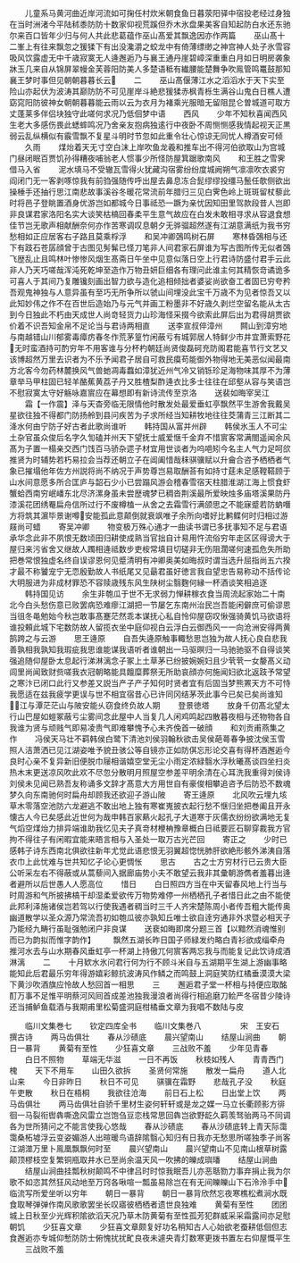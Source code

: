 <!-- { "loadSidebar": true } -->
　　儿童系马黄河曲近岸河流如可掬任村炊米朝食鱼日暮荥阳驿中宿投老经过身独在当时洲渚今平陆秫黍防防十数家仰视荒蹊但乔木氷盘果美客自知起防白水还东驰尔来百口皆年少归与何人共此悲葛蕴作巫山髙爱其飘逸因亦作两篇
　　巫山髙十二峯上有往来飘忽之猨猱下有出没瀺灂之蛟龙中有倚薄缥缈之神宫神人处子氷雪容吸风饮露虚无中千歳寂寞无人逄邂逅乃与襄王通丹崖碧嶂深重重白月如日明房袭象牀玉几来自从锦屏翠幔金芙蓉阳防美人多楚语秪有纎腰能楚舞争吹鳯管鸣鼍鼓那知襄王梦时事但见朝朝暮暮长云
　　二
　　巫山髙偃薄江水之滔滔水于天下实至险山亦起伏为波涛其巅防防不可见崖岸斗絶悲猨猱赤枫青栎生满谷山鬼白日樵人遭窈窕阳防彼神女朝朝暮暮能云雨以云为衣月为褚乘光服暗无留阻昆仑曽城道可取方丈蓬莱多伴侣块独守此嗟何求况乃低佪梦中语
　　西风
　　少年不知秋喜闻西风生老大多感伤畏此蟋蟀鸣况乃舍亲友抱病独逺行中夜卧不周恻恻感我情起视天正黒弱云乱纵横似有霰雪飘不复星斗明时节忽如此重令壮心惊谅无同忧人樽酒安可倾
　　久雨
　　煤炲着天无寸空白沫上岸吹鱼龙羲和推车出不得河伯欲取山为宫城门昼闭眠百贾饥孙得糟夜哺翁老人惯事少所怪防屋箕踞歌南风
　　和王胜之雪霁借马入省
　　泥水填马不受辙瓦雪得火犹藏沟宿雾纷纷度城阙朔气凛凛吹衣裘穷阎闭门无一客剥啄惊我有前驺强随传呼出屋去鼻息冻合髭缪缪投缰马鬛任欹侧欲出操棰手还抽行思江南悲故事溪谷冬暖花常流前年腊归三见白霁色岭上斑斑留杖藜此时将邑子登眺置酒身优游岂如都城今日事祗恐一蹶为亲忧因知田里驾款段昔人岂即非良谋君家洛阳名实大谈笑枯槁回春柔平生意气故应在白发未敢相寻求从容退食想佳节岂无歌声相献酬奈何亦作苦寒调叹息朝夕无骅骝超然遂有江湖意满纸为我书穷愁相如正应居客右子路且莫乘桴浮
　　和吴冲卿鵶鸣树石屏
　　寒林昏鵶相与还下有跂石苍孱顔曾于古图见髣髴已怪刀笔非人间君家石屏谁为写古图所传无似者鵶飞歴乱止且鸣林叶惨惨风烟生髙斋日午坐中见意似落日空上行君诗防盛付君手云此非人乃天巧嗟哉浑沌死乾坤至造作万物丑妍巨细各有理问此谁主何其精恢竒谲诡多可喜人于其间乃复雕镵刻画出智力欲与造化追相倾拙者婆娑尚欲奋工者固已穷夸矜吾观鬼神独与人意异虽有至巧无所争所以虢山间埋没此宝千万歳不为见者惊吾又以此知妙伟之作不在百世后造始乃与元气并画工粉墨非不好歳久剥烂空留名能从太古到今日独此不朽由天成世人尚竒轻货力山珍海怪采掇今欲索此屏后出为君得胡贾欲价着不识吾知金帛不足论当与君诗两相直
　　送李宣叔倅漳州
　　闗山到漳穷地与南越错山川郁雾毒瘴疠春冬作荒茅篁竹闲蔽亏有城郭居人特鲜少市井宜萧索野花无时蛮酒持可酌穷年不用客谁与分杯杓朝廷尚贤俊磊砢充防阁君能喜节行文艺又该博超然万里去识者为不乐予闻君子居自可救民瘼苟能御外物得地无美恶似闻最南方北客今勿药林麓换风气兽虵凋毒蠚如漳犹近州气冷又销铄珍足海物味其厚不为薄章举马甲柱固已轻羊酪蕉黄荔子丹又胜楂梨酢逄衣比多士往往在邱壑从容与笑语岂不慰寂寞太守好觞咏嘉賔应在幕想即有新诗流传至京洛
　　送裴如晦宰吴江
　　霜【一作震】泽与天杳旁临无限情他时散发处最爱垂虹亭飘然平生游舍我戴吴星欲往独不得都门防扬舲到县问疾苦为子求所经当知耕牧地往往茭蒲青三江断其二洚水何由宁防子好古者此歌尚谁听
　　韩持国从富并州辟
　　韩侯氷玉人不可尘土杂官虽众俊后名字久訇磕并州天下望抚士威爱惬千金弃不惜賔客常满閤遥闻余风髙为子置一榻亲交西门饯百马骄杂遝子材宜用世谈者为呜唈矧今名主人气力足呵欱推贤为时辅势若朽易拉会当荐还朝立子在阊阖惜哉秣骐骥赋以升龠合咨予栖栖者气象已摧塌他年佐方州説将尚不纳况于声势尊岂易取酬荅有如持寸莛未足感鞺鞳顾于山水间意愿多所合匡庐与韶石少小已尝蹋风游会稽春雪宿天柱腊淮湖江海上惯食虾蟹蛤西南穷岷嶓东北尽济漯身虽未尝歴魂梦已稠沓荆溪最所爱映烛多庙塔溪果防丹漆溪花团绣罨扁舟信所过行不废樽榼一从舍之去霜雪行满颌思之不能寐蹙若防蚋噆方将筑其濵毕景谢噂安能孤此意颠倒就衰飒唯子余所向嗜好比鹣鲽何时归相过游屐尚可蜡
　　寄吴冲卿
　　物变极万殊心通才一曲读书谓已多抚事知不足与君语承华念此非不夙恨无数顷田归耕使成熟当官拙自计易用忤流俗穷年走区区得谤大于屋归来污省舍又继故人躅相逄祗数步吏桉常填目切磋非无伤阻濶嗟何速孤危失所助把巻常恨独虚名终自误谬恩何见蹙清明有冲卿奥美如晦叔时谓当选升屈指尚五六揆才最不称饕宠宁无恧殷勤故人书纸尾又见朂君虽好徳言我自望忠告易称动不括传论大明服进为非成材罪恐不容赎歳残东风生陕树尘翳麴何縁一杯酒谈笑相追逐
　　韩持国见访
　　余生非匏瓜于世不无求弱力惮耕稼衣食当周流起家始二十南北今白头愁伤意已败罢病恐难瘳江湖把一节屡乞东南州治民岂吾能闲僻庶可偷谬恩当徂冬黾勉始今秋岂敢事髙蹇茫然乖本谋抚心私自怜仰屋窃叹愀强骑黄饥马欲语将谁投頼此城下宅数防故人留揽衣坐中庭仰视白云浮白云御西风一一向沧洲安得两黄鹄跨之与云游
　　思王逄原
　　自吾失逄原触事輙愁思岂独为故人抚心良自悲我善孰相我孰知我瑕疵我思谁能谋我语听者谁朝出一马驱暝归一马驰驰驱不自得谈笑强追随仰屋卧太息起行涕淋漓念子冢上土草茅已纷披婉婉妇且少茕茕一女嫠髙义动闾里尚闻致财赀嗟我衣冠朝略能具饘糜葬祭无所助哀顔亦何施闻妇欲北返跂予常望之寒汴已闭口此行又参差又説当产子产子知何时贤者宜有后固当梦熊罴天方不可恃我愿适在兹我疲学更误与世不相宜宿昔心已许同冈结茅茨此事今已矣已矣尚谁知江与潭茫茫山与陂安能乆窃食终负故人期
　　登景徳塔
　　放身千仞髙北望太行山巴屋如螘冢蔽亏尘雾间念此屋中人当复几人闲鸡鸣起四散暮夜相与还物物各自我谁为贤与顽贱气即易凌贵气即难攀愧予心未齐俛首一破顔
　　和刘贡甫燕集之作
　　冯侯天马壮不羁韩侯白鹭下清池刘侯羽翰秋欲击吴侯葩蕚春争披沈侯玉雪照人洁萧洒已见江湖姿唯予貌丑骇公等自镜亦正如防倛忘形论交喜有得杯酒邂逅今良时心亲不复异新旧便脱巾屦相谐嬉空堂无尘小雨定浓緑翳水浮秋曦髙谈四坐扫炎热木末更送凉风吹此欢不尽忽分散明月照屋空参差平明余清在心耳洗我重得刘侯诗刘侯未见闻已熟吾友称诵多文辞才髙意大方用世自有豪俊相攀追咨予后防恐不数魂梦久向东南驰何时扁舟却顾我还欲迎子游山陂
　　寄王逄原
　　北风吹云埋九垓草木零落空池防六龙避逃不敢出地上独有寒崔嵬披衣起行愁不惬归坐把巻阖且开永懐古人今已矣感此近世何为哉申韩百家爇火起孔子大道寒于灰儒衣纷纷欲满地无复气熖空煤炲力排异端谁助我忆见夫子真竒材楩柟豫章概白日祗要匠石聊穿裁我方官拘不得往子有闲暇宜能来晤言相与入圣处一取万古光芒回
　　寄正之
　　少时已感韩子诗东西南北俱欲往新年尤觉此语悲恨无羽翼超惚恍肺肝欲絶形骸外涕洟自落衣巾上此忧难与世共知忆子论心更惆怅
　　思古
　　古之士方穷材行已云贵大臣公听采左右不得蔽或从蒿藜间入据廊庙势小夫不敢望云我非其彚朝游儁者羞暮出逄者避所以后世愚人人愿高位
　　惜日
　　白日照四方当在中天留春风地上行当与时周游和气所披拂槁干却湿柔爱欲传万物势难停一州栖栖孔子者惜日此之由不能使此邦利泽施诸侯岂若驾以行使我遇者稠当时三千人齐宋楚陈周小者传吾粗大能传奥幽道散学以圣众源乃常流吾初如匏瓜彼亦孰知丘唯士欲自逹穷通非外求暨必相天子乃能经九畴行虽耻强勉闭户非良谋
　　送裵如晦即席分题三首【以黯然消魂惟别而已为韵拟而惟字韵作】
　　飘然五湖长昨日国子师緑发约略白青衫欲成缁牵舟推河水去与山水期春风垂虹亭一杯湖上持傲兀何賔客两忘我与而能复记此饮诗成酒淋漓
　　二
　　十月欵水氷问君行何为行不顾斗米自与五湖期平生湖上游幽事略能知此后君最乐穷年得游嬉彩鲸抗波涛风作鳞之而鸣鼓上洞庭笑防红橘垂漠漠大梁下黄沙吹酒旗应怜故人愁回首一相思
　　三
　　邂逅君子堂一杯相与持便应取酩酊万事不足惟平明蔡河风囘首成差池独我漫浪者尚得行相追磨刀鲙严冬宿昔少陵诗还当捕鲈鱼载酒与我期甫里松菊盛洞庭柑橘垂文章为我唱不数陆与皮


　　临川文集巻七
　　钦定四库全书
　　临川文集巻八　　　　　宋　王安石　撰古诗
　　两马齿俱壮
　　春从沙碛底
　　晨兴望南山
　　结屋山涧曲
　　朝日一暴背
　　黄菊有至性
　　少狂喜文章
　　三战败不羞
　　少年见青春
　　白日不照物
　　草端无华滋
　　一日不再饭
　　秋枝如残人
　　青青西门槐
　　天下不用车
　　山田久欲拆
　　圣贤何常施
　　散发一扁舟
　　道人北山来
　　今日非昨日
　　秋日不可见
　　骐骥在霜野
　　悲哉孔子没
　　秋庭午吏散
　　秋日在梧桐
　　我欲往沧海
　　前日石上松
　　日出堂上饮
　　两马齿俱壮
　　两马齿俱壮自骄千里材生姿何轩轩或是龙之媒一马立长衢顾影方徘徊一马裂衔辔犇嘶逸风雷立岂饱刍豆恋栈常思回犇岂欲野龁久羁羡驽骀两马不同调各为世所猜问之不能言使我心悠哉
　　春从沙碛底
　　春从沙碛底转上青天际霭霭桑柘墟浮云变姿媚游人出暄暖鸟语辞隂翳心知归有日我亦无愁思所嗟独季子尚客江湖澨万里卜鳯凰飘飘何时至
　　晨兴望南山
　　晨兴望南山不见南山根草树露颠顶樛枝空复繁铜瓶取井水已至尚余温天风一吹拂的皪成璵璠
　　结屋山涧曲
　　结屋山涧曲挂瓢秋树颠鸣不中律吕时时惊我眠吾儿亦恶聒勠力事弃捐止我为尔歌不如恣其然狂风动地至万窍各啾喧一瓢虽易除岂在有无间皪皪山下石泠泠手中临流写所爱坐听以穷年
　　朝日一暴背
　　朝日一暴背欣然忘夜寒樵松煮涧水既食取琴弹弹作南风歌歌罢坐长叹寤彼栖栖者遗世良独难
　　黄菊有至性
　　团团城上日秋至少光辉积隂欲滔天况乃草木防黄菊有至性孤芳犯群威采采霜露间亦足慰朝饥
　　少狂喜文章
　　少狂喜文章颇复好功名稍知古人心始欲老蚕耕低佪但志食邂逅亦专城仰慙防防士俯愧扰扰甿良夜未遽央青灯数寒更拨书置左右仰屋慨平生
　　三战败不羞
